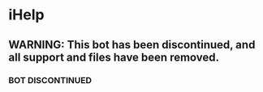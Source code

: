 # iHelp
## WARNING: This bot has been discontinued, and all support and files have been removed.
### BOT DISCONTINUED
